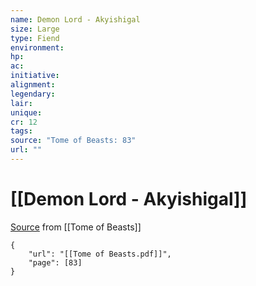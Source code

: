 ```yaml
---
name: Demon Lord - Akyishigal
size: Large
type: Fiend
environment: 
hp: 
ac: 
initiative: 
alignment: 
legendary: 
lair: 
unique: 
cr: 12
tags: 
source: "Tome of Beasts: 83"
url: ""
---
```

# [[Demon Lord - Akyishigal]]

[Source](zotero://open-pdf/library/items/ULEQWHJM?page=83) from [[Tome of Beasts]]

```pdf
{
	"url": "[[Tome of Beasts.pdf]]",
	"page": [83]
}
```

